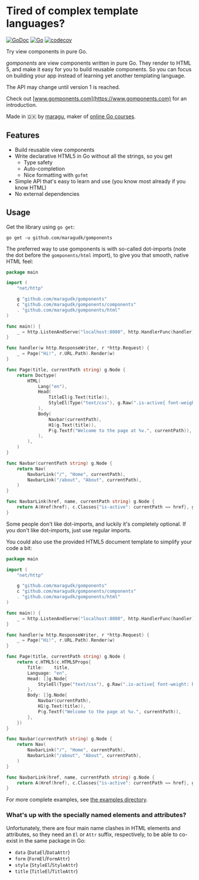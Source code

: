 # Tired of complex template languages?

[![GoDoc](https://godoc.org/github.com/maragudk/gomponents?status.svg)](https://godoc.org/github.com/maragudk/gomponents)
[![Go](https://github.com/maragudk/gomponents/actions/workflows/go.yml/badge.svg)](https://github.com/maragudk/gomponents/actions/workflows/go.yml)
[![codecov](https://codecov.io/gh/maragudk/gomponents/branch/master/graph/badge.svg)](https://codecov.io/gh/maragudk/gomponents)

Try view components in pure Go.

_gomponents_ are view components written in pure Go.
They render to HTML 5, and make it easy for you to build reusable components.
So you can focus on building your app instead of learning yet another templating language.

The API may change until version 1 is reached.

Check out [www.gomponents.com](https://www.gomponents.com) for an introduction.

Made in 🇩🇰 by [maragu](https://www.maragu.dk), maker of [online Go courses](https://www.golang.dk/).

## Features

- Build reusable view components
- Write declarative HTML5 in Go without all the strings, so you get
  - Type safety
  - Auto-completion
  - Nice formatting with `gofmt`
- Simple API that's easy to learn and use (you know most already if you know HTML)
- No external dependencies

## Usage

Get the library using `go get`:

```shell script
go get -u github.com/maragudk/gomponents
```

The preferred way to use gomponents is with so-called dot-imports (note the dot before the `gomponents/html` import),
to give you that smooth, native HTML feel:

```go
package main

import (
	"net/http"

	g "github.com/maragudk/gomponents"
	c "github.com/maragudk/gomponents/components"
	. "github.com/maragudk/gomponents/html"
)

func main() {
	_ = http.ListenAndServe("localhost:8080", http.HandlerFunc(handler))
}

func handler(w http.ResponseWriter, r *http.Request) {
	_ = Page("Hi!", r.URL.Path).Render(w)
}

func Page(title, currentPath string) g.Node {
	return Doctype(
		HTML(
			Lang("en"),
			Head(
				TitleEl(g.Text(title)),
				StyleEl(Type("text/css"), g.Raw(".is-active{ font-weight: bold }")),
			),
			Body(
				Navbar(currentPath),
				H1(g.Text(title)),
				P(g.Textf("Welcome to the page at %v.", currentPath)),
			),
		),
	)
}

func Navbar(currentPath string) g.Node {
	return Nav(
		NavbarLink("/", "Home", currentPath),
		NavbarLink("/about", "About", currentPath),
	)
}

func NavbarLink(href, name, currentPath string) g.Node {
	return A(Href(href), c.Classes{"is-active": currentPath == href}, g.Text(name))
}
```

Some people don't like dot-imports, and luckily it's completely optional.
If you don't like dot-imports, just use regular imports.

You could also use the provided HTML5 document template to simplify your code a bit:

```go
package main

import (
	"net/http"

	g "github.com/maragudk/gomponents"
	c "github.com/maragudk/gomponents/components"
	. "github.com/maragudk/gomponents/html"
)

func main() {
	_ = http.ListenAndServe("localhost:8080", http.HandlerFunc(handler))
}

func handler(w http.ResponseWriter, r *http.Request) {
	_ = Page("Hi!", r.URL.Path).Render(w)
}

func Page(title, currentPath string) g.Node {
	return c.HTML5(c.HTML5Props{
		Title:    title,
		Language: "en",
		Head: []g.Node{
			StyleEl(Type("text/css"), g.Raw(".is-active{ font-weight: bold }")),
		},
		Body: []g.Node{
			Navbar(currentPath),
			H1(g.Text(title)),
			P(g.Textf("Welcome to the page at %v.", currentPath)),
		},
	})
}

func Navbar(currentPath string) g.Node {
	return Nav(
		NavbarLink("/", "Home", currentPath),
		NavbarLink("/about", "About", currentPath),
	)
}

func NavbarLink(href, name, currentPath string) g.Node {
	return A(Href(href), c.Classes{"is-active": currentPath == href}, g.Text(name))
}
```

For more complete examples, see [the examples directory](examples/).

### What's up with the specially named elements and attributes?

Unfortunately, there are four main name clashes in HTML elements and attributes, so they need an `El` or `Attr` suffix,
respectively, to be able to co-exist in the same package in Go:

- `data` (`DataEl`/`DataAttr`)
- `form` (`FormEl`/`FormAttr`)
- `style` (`StyleEl`/`StyleAttr`)
- `title` (`TitleEl`/`TitleAttr`)
